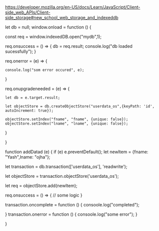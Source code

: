 https://developer.mozilla.org/en-US/docs/Learn/JavaScript/Client-side_web_APIs/Client-side_storage#new_school_web_storage_and_indexeddb

let db = null;
window.onload = function () {

const req = window.indexedDB.open("mydb",1);

req.onsuccess = () => {
db = req.result;
console.log("db loaded sucessfully");
}

req.onerror = (e) => {

    console.log("som error occured", e);

}

req.onupgradeneeded = (e) => {

    let db = e.target.result;

    let objectStore = db.createObjectStore("userdata_os",{keyPath: 'id', autoIncrement: true});

    objectStore.setIndex("fname", "fname", {unique: false});
    objectStore.setIndex("lname", "lname", {unique: false});

}

}

function addDatad (e) {
if (e) e.preventDefault();
let newItem = {fname: "Yash",lname: "ojha"};

let transaction = db.transaction(['userdata_os'], 'readwrite');

let objectStore = transaction.objectStore('userdata_os');

let req = objectStore.add(newItem);

req.onsuccess = () => {
// some logic
}

transaction.oncomplete = function () {
consoole.log("completed");

}
transaction.onerror = function () {
consoole.log("some error");
}

}
